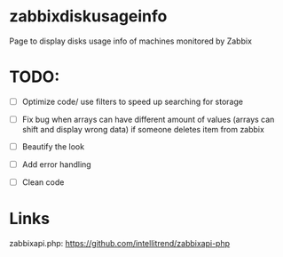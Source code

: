 # zabbixdiskusageinfo

Page to display disks usage info of machines monitored by Zabbix





# TODO: 
 - [ ] Optimize code/ use filters to speed up searching for storage
 - [ ] Fix bug when arrays can have different amount of values (arrays can shift and display wrong data) if someone deletes item from zabbix
 - [ ] Beautify the look
 - [ ] Add error handling
 - [ ] Clean code
 
 
 
 
# Links
zabbixapi.php: https://github.com/intellitrend/zabbixapi-php
 
 
